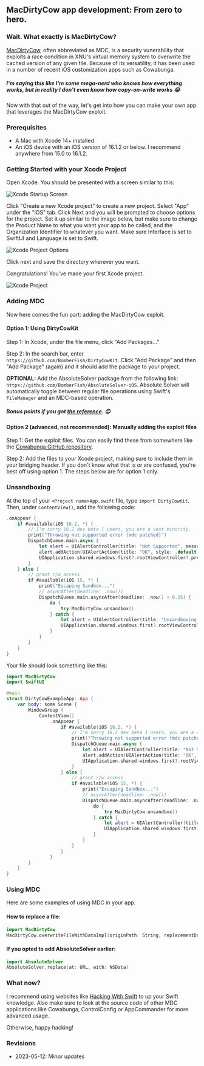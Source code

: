 ## MacDirtyCow app development: From zero to hero.

### Wait. What exactly is MacDirtyCow?
[MacDirtyCow](https://nvd.nist.gov/vuln/detail/CVE-2022-46689), often abbreviated as MDC, is a security vunerability that exploits a race condition in XNU's virtual memory system to overwrite the cached version of any given file. Because of its versatility, it has been used in a number of recent iOS customization apps such as Cowabunga.

##### I'm saying this like I'm some mega-nerd who knows how everything works, but in reality I don't even know how copy-on-write works 😭

Now with that out of the way, let's get into how you can make your own app that leverages the MacDirtyCow exploit.


### Prerequisites

- A Mac with Xcode 14+ installed
- An iOS device with an iOS version of 16.1.2 or below. I recommend anywhere from 15.0 to 16.1.2.

### Getting Started with your Xcode Project

Open Xcode. You should be presented with a screen similar to this:

![Xcode Startup Screen](https://blog.bomberfish.ca/img/xcode-home.png)

Click "Create a new Xcode project" to create a new project. Select "App" under the "iOS" tab. Click Next and you will be prompted to choose options for the project. Set it up similar to the image below, but make sure to change the Product Name to what you want your app to be called, and the Organization Identifier to whatever you want. Make sure Interface is set to SwiftUI and Language is set to Swift.

![Xcode Project Options](https://blog.bomberfish.ca/img/xc-proj-opts.png)

Click next and save the directory wherever you want.

Congratulations! You've made your first Xcode project.

![Xcode Project](https://blog.bomberfish.ca/img/xc-starter.png)



### Adding MDC

Now here comes the fun part: adding the MacDirtyCow exploit.

#### Option 1: Using DirtyCowKit

Step 1: In Xcode, under the file menu, click "Add Packages..."

Step 2: In the search bar, enter `https://github.com/BomberFish/DirtyCowKit`. Click "Add Package" and then "Add Package" (again) and it should add the package to your project.


**OPTIONAL:** Add the AbsoluteSolver package from the following link: `https://github.com/BomberFish/AbsoluteSolver-iOS`. Absolute Solver will automatically toggle between regular file operations using Swift's `FileManager` and an MDC-based operation.

##### Bonus points if you got [the reference](https://www.youtube.com/watch?v=mImFz8mkaHo). 😉

#### Option 2 (advanced, not recommended): Manually adding the exploit files

Step 1: Get the exploit files. You can easily find these from somewhere like the [Cowabunga GitHub repository](https://github.com/leminlimez/Cowabunga/tree/main/MacDirtyCowSwift/Exploit).

Step 2: Add the files to your Xcode project, making sure to include them in your bridging header. If you don't know what that is or are confused, you're best off using option 1. The steps below are for option 1 only.


### Unsandboxing

At the top of your `<Project name>App.swift` file, type `import DirtyCowKit`. Then, under `ContentView()`, add the following code:

```swift
.onAppear {
    if #available(iOS 16.2, *) {
        // I'm sorry 16.2 dev beta 1 users, you are a vast minority.
        print("Throwing not supported error (mdc patched)")
        DispatchQueue.main.async {
            let alert = UIAlertController(title: "Not Supported", message: "This version of iOS is not supported.", preferredStyle: .alert)
            alert.addAction(UIAlertAction(title: "OK", style: .default, handler: nil))
            UIApplication.shared.windows.first?.rootViewController?.present(alert, animated: true, completion: nil)
        }
    } else {
        // grant r/w access
        if #available(iOS 15, *) {
            print("Escaping Sandbox...")
            // asyncAfter(deadline: .now())
            DispatchQueue.main.asyncAfter(deadline: .now() + 0.15) {
                do {
                    try MacDirtyCow.unsandbox()
                } catch {
                    let alert = UIAlertController(title: "Unsandboxing Error", message: "\(error.localizedDescription)\nPlease close the app and retry. If the problem persists, reboot your device.", preferredStyle: .alert)
                    UIApplication.shared.windows.first?.rootViewController?.present(alert, animated: true, completion: nil)
                }
            }
        }
    }
} 
```


Your file should look something like this:

```swift
import MacDirtyCow
import SwiftUI

@main
struct DirtyCowExampleApp: App {
    var body: some Scene {
        WindowGroup {
            ContentView()
                .onAppear {
                    if #available(iOS 16.2, *) {
                        // I'm sorry 16.2 dev beta 1 users, you are a vast minority.
                        print("Throwing not supported error (mdc patched)")
                        DispatchQueue.main.async {
                            let alert = UIAlertController(title: "Not Supported", message: "This version of iOS is not supported.", preferredStyle: .alert)
                            alert.addAction(UIAlertAction(title: "OK", style: .default, handler: nil))
                            UIApplication.shared.windows.first?.rootViewController?.present(alert, animated: true, completion: nil)
                        }
                    } else {
                        // grant r/w access
                        if #available(iOS 15, *) {
                            print("Escaping Sandbox...")
                            // asyncAfter(deadline: .now())
                            DispatchQueue.main.asyncAfter(deadline: .now() + 0.15) {
                                do {
                                    try MacDirtyCow.unsandbox()
                                } catch {
                                    let alert = UIAlertController(title: "Unsandboxing Error", message: "\(error.localizedDescription)\nPlease close the app and retry. If the problem persists, reboot your device.", preferredStyle: .alert)
                                    UIApplication.shared.windows.first?.rootViewController?.present(alert, animated: true, completion: nil)
                                }
                            }
                        }
                    }
                }
        }
    }
}
```


### Using MDC

Here are some examples of using MDC in your app.

#### How to replace a file:

```swift
import MacDirtyCow
MacDirtyCow.overwriteFileWithDataImpl(originPath: String, replacementData: Data)
```

#### If you opted to add AbsoluteSolver earlier:

```swift
import AbsoluteSolver
AbsoluteSolver.replace(at: URL, with: NSData)
```


### What now?

I recommend using websites like [Hacking With Swift](https://www.hackingwithswift.com) to up your Swift knowledge. Also make sure to look at the source code of other MDC applications like Cowabunga, ControlConfig or AppCommander for more advanced usage.

Otherwise, happy hacking!



### Revisions

- 2023-05-12: Minor updates